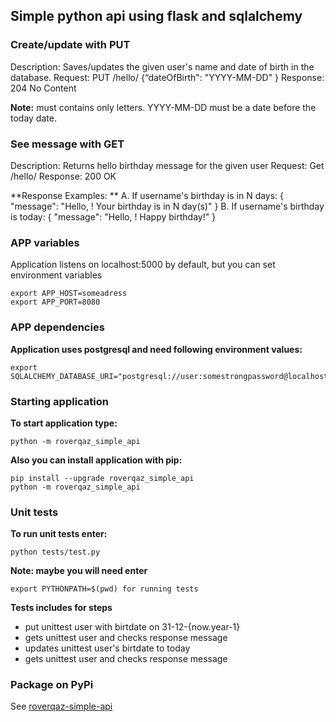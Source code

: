 ## Simple python api using flask and sqlalchemy
### Create/update with PUT 
Description: Saves/updates the given user's name and date of birth in the database. 
Request: PUT /hello/<username> {“dateOfBirth": "YYYY-MM-DD" }
Response: 204 No Content
 
**Note:**
<usename> must contains only letters. 
YYYY-MM-DD must be a date before the today date. 

### See message with GET
Description: Returns hello birthday message for the given user 
Request: Get /hello/<username> 
Response: 200 OK 

**Response Examples: **
A. If username's birthday is in N days: { "message": "Hello, <username>! Your birthday is in N day(s)" } 
B. If username's birthday is today: { "message": "Hello, <username>! Happy birthday!" } 
### APP variables
Application listens on localhost:5000 by default, but you can set environment variables
```
export APP_HOST=someadress
export APP_PORT=8080
```

### APP dependencies
**Application uses postgresql and need following environment values:**
```
export SQLALCHEMY_DATABASE_URI="postgresql://user:somestrongpassword@localhost:5432/users"
```

### Starting application
**To start application type:**
```
python -m roverqaz_simple_api
```
**Also you can install application with pip:**
```
pip install --upgrade roverqaz_simple_api
python -m roverqaz_simple_api
```
### Unit tests
**To run unit tests enter:**
```
python tests/test.py
```
**Note: maybe you will need enter**
```
export PYTHONPATH=$(pwd) for running tests
```

**Tests includes for steps**
 - put unittest user with birtdate on 31-12-{now.year-1}
 - gets unittest user and checks response message
 - updates unittest user's birtdate to today
 - gets unittest user and checks response message
 
### Package on PyPi
See [roverqaz-simple-api](https://pypi.org/project/roverqaz-simple-api/)
